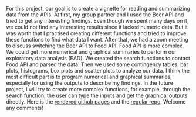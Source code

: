 For this project, our goal is to create a vignette for reading and summarizing data from the APIs. At first, my group partner and I used the Beer API and tried to get any interesting findings. Even though we spent many days on it, we could not find any interesting results since it lacked numeric data. But it was worth that I practised creating different functions and tried to improve these functions to find what data I want. After that, we had a zoom meeting to discuss switching the Beer API to Food API. Food API is more complex. We could get more numerical and graphical summaries to perform our exploratory data analysis (EAD). We created the search functions to contact Food API and parsed the data. Then we used some contingency tables, bar plots, histograms, box plots and scatter plots to analyze our data. I think the most difficult part is to program numerical and graphical summaries, especially for using the outputs to describe my findings. In the future project, I will try to create more complex functions, for example, through the search function, the user can type the inputs and get the graphical outputs directly. Here is the [rendered github pages](https://nmlevin11.github.io/Project2/) and the [regular repo](https://github.com/nmlevin11/Project2). Welcome any comments!
